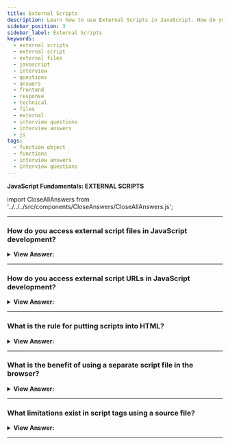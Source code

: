 ```yaml
---
title: External Scripts
description: Learn how to use External Scripts in JavaScript. How do you access external script files in JavaScript development? | Frontend Developer Interview Questions
sidebar_position: 3
sidebar_label: External Scripts
keywords:
  - external scripts
  - external script
  - external files
  - javascript
  - interview
  - questions
  - answers
  - frontend
  - response
  - technical
  - files
  - external
  - interview questions
  - interview answers
  - js
tags:
  - function object
  - functions
  - interview answers
  - interview questions
---
```


<head>
  <title>External Scripts | JS Frontend Phone Interview Questions</title>
</head>

**JavaScript Fundamentals: EXTERNAL SCRIPTS**

import CloseAllAnswers from '../../../src/components/CloseAnswers/CloseAllAnswers.js';

<CloseAllAnswers />

---

### How do you access external script files in JavaScript development?

<details>
  <summary><strong>View Answer:</strong></summary>
  <div>
  <div><strong>Interview Response:</strong> Script files are attached to HTML with the src attribute, including the JS file's absolute path.</div><br />
  <div><strong className="codeExample">Code Example:</strong><br /><br />
  
  <div></div>

```html
<script src="/path/to/script.js"></script>
<!-- Example of Multiple script Paths… -->
<script src="/js/script1.js"></script>
<script src="/js/script2.js"></script>
```

  </div>
  </div>
</details>

---

### How do you access external script URLs in JavaScript development?

<details>
  <summary><strong>View Answer:</strong></summary>
  <div>
  <div><strong>Interview Response:</strong> We can access external scripts by using the script-src attribute. Both secure and non-secure domains are permissible.</div><br />
  <div><strong className="codeExample">Code Example:</strong><br /><br />

  <div></div>

```html
<script src="https://cdnjs.cloudflare.com/ajax/libs/lodash.js/ "></script>
```

  </div>
  </div>
</details>

---

### What is the rule for putting scripts into HTML?

<details>
  <summary><strong>View Answer:</strong></summary>
  <div>
  <div><strong>Interview Response:</strong> As a rule, only the most straightforward scripts go into HTML pages. Complex scripts reside in separate files.</div>
  </div>
</details>

---

### What is the benefit of using a separate script file in the browser?

<details>
  <summary><strong>View Answer:</strong></summary>
  <div>
  <div><strong>Interview Response:</strong> The benefit of a separate file is that the browser downloads and stores it in its cache. Instead of downloading it on every load, other pages referencing the same script take it from the cache. That reduces traffic and makes pages faster.</div>
  </div>
</details>

---

### What limitations exist in script tags using a source file?

<details>
  <summary><strong>View Answer:</strong></summary>
  <div>
  <div><strong>Interview Response:</strong> A single script tag cannot have both the source attribute and code inside.</div><br />
  <div><strong className="codeExample">Code Example:</strong>This is not allowed<br /><br />

  <div></div>

```html
<script src="file.js">
  alert(1); // the content is ignored, because src is set
</script>
```

The example above can be split into two scripts to work:<br />

  <div></div>

```html
<script src="file.js"></script>

<script>
  alert('Now it works!');
</script>
```

  </div>  
  </div>
</details>

---
